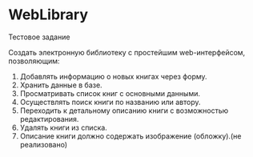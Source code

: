 # WebLibrary

Тестовое задание

Создать электронную библиотеку с простейшим web-интерфейсом, позволяющим:</br>
1) Добавлять информацию о новых книгах через форму.</br>
2) Хранить данные в базе.</br>
3) Просматривать список книг с основными данными.</br>
4) Осуществлять поиск книги по названию или автору.</br>
5) Переходить к детальному описанию книги с возможностью редактирования.</br>
6) Удалять книги из списка.</br>
7) Описание книги должно содержать изображение (обложку).(не реализовано)
